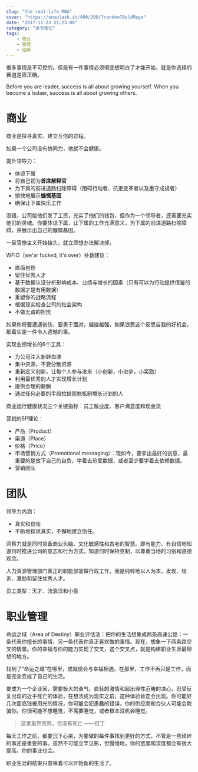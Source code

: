 ```yaml
---
slug: "the real-life MBA"
cover: "https://unsplash.it/400/300/?random?BoldMage"
date: "2017-11-23 21:23:08"
category: "读书笔记"
tags:
    - 商业
    - 管理
    - 经典
---
```

很多事情是不可控的。但是有一件事情必须彻底想明白了才能开始，就是你选择的赛道是否正确。

Before you are leader, success is all about growing yourself. When you become a ledaer, success is all about growing others.

# 商业

商业是探寻真实、建立互信的过程。

如果一个公司没有协同力，他就不会健康。

提升领导力：

- 体谅下属
- 将自己视为**首席解释官**
- 为下属的前进道路扫除障碍（阻碍行动者、抗拒变革者以及墨守成规者）
- 愉快地展示**慷慨基因**
- 确保让下属快乐工作

没错，公司给他们发了工资，充实了他们的钱包，但作为一个领导者，还需要充实他们的灵魂。你要体谅下属，让下属的工作充满意义，为下属的前进道路扫除障碍，并展示出自己的慷慨基因。

一旦官僚主义开始抬头，就立即想办法解决掉。

WFIO（we'ar fucked, it's over）补救建议：

- 直面创伤
- 留住优秀人才
- 基于数据认证分析影响成本、业绩与增长的因素（只有可以为行动提供借鉴的数据才是有用数据）
- 重塑你的战略流程
- 根据现实检查公司的社会架构
- 不做无谓的担忧

如果你将要遭遇创伤，要勇于面对，越挫越强，如果浪费这个反思自我的好机会，那着实是一件令人遗憾的事。

实现业绩增长的6个工具：

- 为公司注入新鲜血液
- 集中资源，不要分散资源
- 重新定义创新，让每个人参与进来（小创新，小进步，小奖励）
- 利用最优秀的人才实现增长计划
- 提供合理的薪酬
- 通过任何必要的手段拉拢那些抵制增长计划的人

商业运行健康状况三个关键指标：员工敬业度、客户满意度和现金流

营销的5P理论：

- 产品（Product）
- 渠道（Place）
- 价格（Price）
- 市场营销方式（Promotional messaging）：现如今，要拿出最好的创意，最重要的是放下自己的自负，学着去热爱数据，或者至少要学着去依赖数据。
- 营销团队

# 团队

领导力内涵：

- 真实和信任
- 不断地探求真实，不懈地建立信任。

洞察力就是同时具备商业头脑、文化敏感性和古老的智慧。即有能力、有自信地知道何时推进公司的意志和行为方式，知道何时保持克制，以尊重当地的习俗和道德观念。

人力资源管理部门真正的职能部室做行政工作，而是纯粹地以人为本，发现、培训、激励和留住优秀人才。

员工类型：天才、流浪汉和小偷

# 职业管理

命运之域（Area of Destiny）职业评估法：把你的生活想象成两条高速公路：一条代表你擅长的事情，另一条代表你真正喜欢做的事情。现在，想象一下两条路交叉的情景。你的幸福与你的能力实现了交叉，这个交叉点，就是构建职业生涯最理想的地方。

找到了“命运之域”在哪里，成就便会与幸福相遇。在那里，工作不再只是工作，而是完全变成了自己的生活。

要成为一个企业家，需要极大的勇气、疯狂的激情和超出理性范畴的决心，忍受反复出现的近乎死亡的体验，在想法成为现实之前，这种体验肯定会出现。你可能好几次面临钱被用光的情况，你可能会犯愚蠢的错误，你的供应商和合伙人可能会欺骗你。你很可能不想睡觉，不需要睡觉，或者根本没机会睡觉。

> 这里虽然煎熬，但没有死亡     ——但丁

每天工作之前，都要沉下心来，为要做的每件事找到更好的方式，不管是一些琐碎的事还是重要的事。虽然不可能立竿见影，但慢慢地，你的宽度和深度都会有很大提高。你的事业也会。

职业生涯的结束只意味着可以开始新的生活了。

